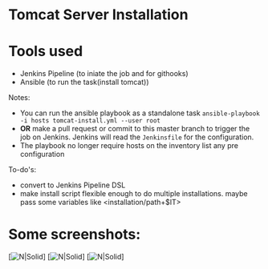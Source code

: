 # Tomcat Server Installation

# Tools used

  - Jenkins Pipeline (to iniate the job and for githooks)
  - Ansible (to run the task(install tomcat))


Notes:
  - You can run the ansible playbook as a standalone task
```ansible-playbook -i hosts tomcat-install.yml --user root```
  - **OR** make a pull request or commit to this master branch to trigger the job on Jenkins. Jenkins will read the ```Jenkinsfile``` for the configuration.
  - The playbook no longer require hosts on the inventory list any pre configuration

To-do's:
- convert to Jenkins Pipeline DSL
- make install script flexible enough to do multiple installations.
maybe pass some variables like <installation/path+$IT>

# Some screenshots:
[![N|Solid](https://i.imgur.com/hJmIRvE.png)]
[![N|Solid](https://i.imgur.com/2eIDVBN.png)]
[![N|Solid](https://i.imgur.com/sPCviTr.png)]
